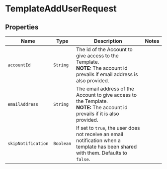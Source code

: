 

# TemplateAddUserRequest



## Properties

Name | Type | Description | Notes
------------ | ------------- | ------------- | -------------
| `accountId` | ```String``` |  The id of the Account to give access to the Template.<br>**NOTE:** The account id prevails if email address is also provided.  |  |
| `emailAddress` | ```String``` |  The email address of the Account to give access to the Template.<br>**NOTE:** The account id prevails if it is also provided.  |  |
| `skipNotification` | ```Boolean``` |  If set to `true`, the user does not receive an email notification when a template has been shared with them. Defaults to `false`.  |  |



